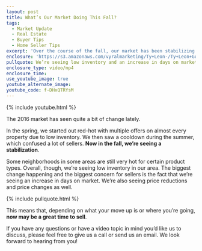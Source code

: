 ```yaml
---
layout: post
title: What’s Our Market Doing This Fall?
tags:
  - Market Update
  - Real Estate
  - Buyer Tips
  - Home Seller Tips
excerpt: 'Over the course of the fall, our market has been stabilizing. However, we’re still seeing low inventory in our area, so now might be a great time to sell.'
enclosure: 'https://s3.amazonaws.com/vyralmarketing/Ty+Leon-/Ty+Leon+Guerrero+Fall+2016+Market+Update.mp4'
pullquote: We’re seeing low inventory and an increase in days on market.
enclosure_type: video/mp4
enclosure_time:
use_youtube_image: true
youtube_alternate_image:
youtube_code: f-DHxQTRYsM
---
```



{% include youtube.html %}

The 2016 market has seen quite a bit of change lately.&nbsp;

In the spring, we started out red-hot with multiple offers on almost every property due to low inventory. We then saw a cooldown during the summer, which confused a lot of sellers. **Now in the fall, we’re seeing a stabilization**.&nbsp;

Some neighborhoods in some areas are still very hot for certain product types. Overall, though, we’re seeing low inventory in our area. The biggest change happening and the biggest concern for sellers is the fact that we’re seeing an increase in days on market. We’re also seeing price reductions and price changes as well.&nbsp;

{% include pullquote.html %}

This means that, depending on what your move up is or where you’re going, **now may be a great time to sell**.&nbsp;

If you have any questions or have a video topic in mind you’d like us to discuss, please feel free to give us a call or send us an email. We look forward to hearing from you!&nbsp;